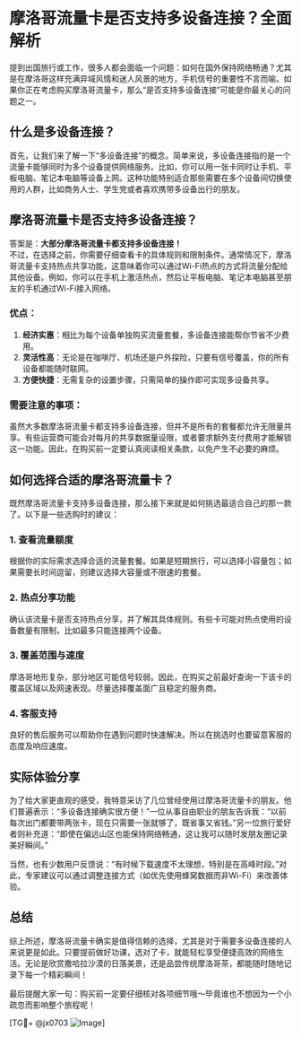 # 摩洛哥流量卡是否支持多设备连接？全面解析

提到出国旅行或工作，很多人都会面临一个问题：如何在国外保持网络畅通？尤其是在摩洛哥这样充满异域风情和迷人风景的地方，手机信号的重要性不言而喻。如果你正在考虑购买摩洛哥流量卡，那么“是否支持多设备连接”可能是你最关心的问题之一。

## 什么是多设备连接？

首先，让我们来了解一下“多设备连接”的概念。简单来说，多设备连接指的是一个流量卡能够同时为多个设备提供网络服务。比如，你可以用一张卡同时让手机、平板电脑、笔记本电脑等设备上网。这种功能特别适合那些需要在多个设备间切换使用的人群，比如商务人士、学生党或者喜欢携带多设备出行的朋友。

## 摩洛哥流量卡是否支持多设备连接？

答案是：**大部分摩洛哥流量卡都支持多设备连接！**  
不过，在选择之前，你需要仔细查看卡的具体规则和限制条件。通常情况下，摩洛哥流量卡支持热点共享功能，这意味着你可以通过Wi-Fi热点的方式将流量分配给其他设备。例如，你可以在手机上激活热点，然后让平板电脑、笔记本电脑甚至朋友的手机通过Wi-Fi接入网络。

### 优点：
1. **经济实惠**：相比为每个设备单独购买流量套餐，多设备连接能帮你节省不少费用。
2. **灵活性高**：无论是在咖啡厅、机场还是户外探险，只要有信号覆盖，你的所有设备都能随时联网。
3. **方便快捷**：无需复杂的设置步骤，只需简单的操作即可实现多设备共享。

### 需要注意的事项：
虽然大多数摩洛哥流量卡都支持多设备连接，但并不是所有的套餐都允许无限量共享。有些运营商可能会对每月的共享数据量设限，或者要求额外支付费用才能解锁这一功能。因此，在购买前一定要认真阅读相关条款，以免产生不必要的麻烦。

## 如何选择合适的摩洛哥流量卡？

既然摩洛哥流量卡支持多设备连接，那么接下来就是如何挑选最适合自己的那一款了。以下是一些选购时的建议：

### 1. 查看流量额度
根据你的实际需求选择合适的流量套餐。如果是短期旅行，可以选择小容量包；如果需要长时间逗留，则建议选择大容量或不限速的套餐。

### 2. 热点分享功能
确认该流量卡是否支持热点分享，并了解其具体规则。有些卡可能对热点使用的设备数量有限制，比如最多只能连接两个设备。

### 3. 覆盖范围与速度
摩洛哥地形复杂，部分地区可能信号较弱。因此，在购买之前最好查询一下该卡的覆盖区域以及网速表现。尽量选择覆盖面广且稳定的服务商。

### 4. 客服支持
良好的售后服务可以帮助你在遇到问题时快速解决。所以在挑选时也要留意客服的态度及响应速度。

## 实际体验分享

为了给大家更直观的感受，我特意采访了几位曾经使用过摩洛哥流量卡的朋友。他们普遍表示：“多设备连接确实很方便！”一位从事自由职业的朋友告诉我：“以前每次出门都要带两张卡，现在只需要一张就够了，既省事又省钱。”另一位旅行爱好者则补充道：“即使在偏远山区也能保持网络畅通，这让我可以随时发朋友圈记录美好瞬间。”

当然，也有少数用户反馈说：“有时候下载速度不太理想，特别是在高峰时段。”对此，专家建议可以通过调整连接方式（如优先使用蜂窝数据而非Wi-Fi）来改善体验。

## 总结

综上所述，摩洛哥流量卡确实是值得信赖的选择，尤其是对于需要多设备连接的人来说更是如此。只要提前做好功课，选对了卡，就能轻松享受便捷高效的网络生活。无论是欣赏撒哈拉沙漠的日落美景，还是品尝传统摩洛哥茶，都能随时随地记录下每一个精彩瞬间！

最后提醒大家一句：购买前一定要仔细核对各项细节哦～毕竟谁也不想因为一个小疏忽而影响整个旅程呢！

[TG💪+ @jx0703 ![Image](https://github.com/user-attachments/assets/dbca1d08-cadb-493c-b0ec-ad6f7a83f270)]